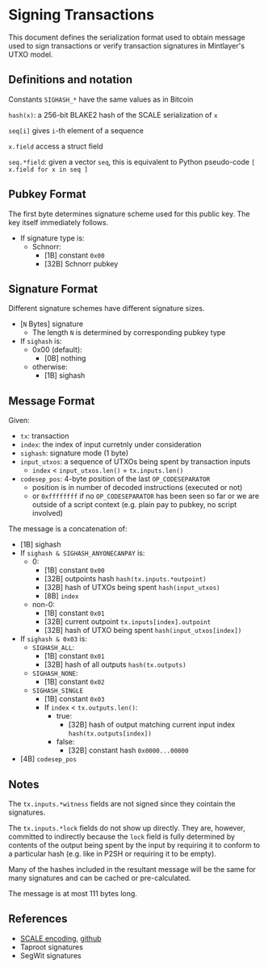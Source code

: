 # Signing Transactions

This document defines the serialization format used to obtain message used to sign transactions or
verify transaction signatures in Mintlayer's UTXO model.

## Definitions and notation

Constants `SIGHASH_*` have the same values as in Bitcoin

`hash(x)`: a 256-bit BLAKE2 hash of the SCALE serialization of `x`

`seq[i]` gives `i`-th element of a sequence

`x.field` access a struct field

`seq.*field`: given a vector `seq`, this is equivalent to Python pseudo-code `[ x.field for x in seq ]`

## Pubkey Format

The first byte determines signature scheme used for this public key.
The key itself immediately follows.

* If signature type is:
  * Schnorr:
    * [1B] constant `0x00`
    * [32B] Schnorr pubkey

## Signature Format

Different signature schemes have different signature sizes.

* [`N` Bytes] signature
  * The length `N` is determined by corresponding pubkey type
* If `sighash` is:
  * 0x00 (default):
    * [0B] nothing
  * otherwise:
    * [1B] sighash

## Message Format

Given:

* `tx`: transaction
* `index`: the index of input curretnly under consideration
* `sighash`: signature mode (1 byte)
* `input_utxos`: a sequence of UTXOs being spent by transaction inputs
  * `index` < `input_utxos.len()` = `tx.inputs.len()`
* `codesep_pos`: 4-byte position of the last `OP_CODESEPARATOR`
  * position is in number of decoded instructions (executed or not)
  * or `0xffffffff` if no `OP_CODESEPARATOR` has been seen so far
    or we are outside of a script context (e.g. plain pay to pubkey, no script involved)

The message is a concatenation of:

* [1B] sighash
* If `sighash & SIGHASH_ANYONECANPAY` is:
  * 0:
    * [1B] constant `0x00`
    * [32B] outpoints hash `hash(tx.inputs.*outpoint)`
    * [32B] hash of UTXOs being spent `hash(input_utxos)`
    * [8B] `index`
  * non-0:
    * [1B] constant `0x01`
    * [32B] current outpoint `tx.inputs[index].outpoint`
    * [32B] hash of UTXO being spent `hash(input_utxos[index])`
* If `sighash & 0x03` is:
  * `SIGHASH_ALL`:
    * [1B] constant `0x01`
    * [32B] hash of all outputs `hash(tx.outputs)`
  * `SIGHASH_NONE`:
    * [1B] constant `0x02`
  * `SIGHASH_SINGLE`
    * [1B] constant `0x03`
    * If `index` < `tx.outputs.len()`:
      * true:
        * [32B] hash of output matching current input index `hash(tx.outputs[index])`
      * false:
        * [32B] constant hash `0x0000...00000`
* [4B] `codesep_pos`

## Notes

The `tx.inputs.*witness` fields are not signed since they cointain the signatures.

The `tx.inputs.*lock` fields do not show up directly. They are, however, committed to indirectly
because the `lock` field is fully determined by contents of the output being spent by the input
by requiring it to conform to a particular hash (e.g. like in P2SH or requiring it to be empty).

Many of the hashes included in the resultant message will be the same for many signatures
and can be cached or pre-calculated.

The message is at most 111 bytes long.

## References

* [SCALE encoding](https://substrate.dev/docs/en/knowledgebase/advanced/codec),
  [github](https://github.com/paritytech/parity-scale-codec)
* Taproot signatures
* SegWit signatures
